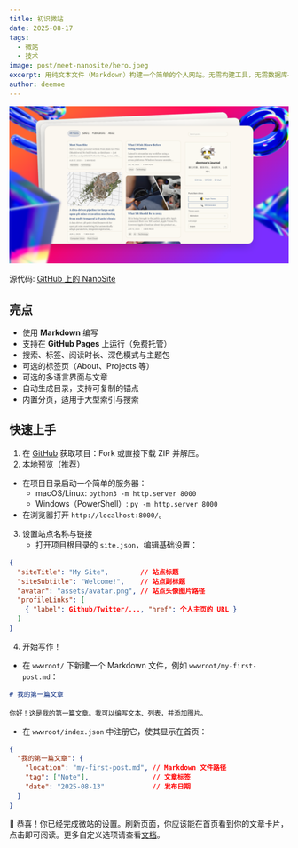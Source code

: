 ```yaml
---
title: 初识微站
date: 2025-08-17
tags:
  - 微站
  - 技术
image: post/meet-nanosite/hero.jpeg
excerpt: 用纯文本文件（Markdown）构建一个简单的个人网站。无需构建工具，无需数据库——只需编辑文件并发布。非常适合博客、笔记、维基、日记或书籍章节。
author: deemoe
---
```


![hero](hero.png)

源代码: [GitHub 上的 NanoSite](https://github.com/deemoe404/NanoSite)

## 亮点

- 使用 **Markdown** 编写
- 支持在 **GitHub Pages** 上运行（免费托管）
- 搜索、标签、阅读时长、深色模式与主题包
- 可选的标签页（About、Projects 等）
- 可选的多语言界面与文章
- 自动生成目录，支持可复制的锚点
- 内置分页，适用于大型索引与搜索

## 快速上手

1) 在 [GitHub](https://github.com/deemoe404/NanoSite/) 获取项目：Fork 或直接下载 ZIP 并解压。
2) 本地预览（推荐）
  - 在项目目录启动一个简单的服务器：
    - macOS/Linux: `python3 -m http.server 8000`
    - Windows（PowerShell）: `py -m http.server 8000`
  - 在浏览器打开 `http://localhost:8000/`。
3) 设置站点名称与链接
    - 打开项目根目录的 `site.json`，编辑基础设置：
  ```json
  {
    "siteTitle": "My Site",        // 站点标题
    "siteSubtitle": "Welcome!",    // 站点副标题
    "avatar": "assets/avatar.png", // 站点头像图片路径
    "profileLinks": [
      { "label": Github/Twitter/..., "href": 个人主页的 URL }
    ]
  }
  ```
4) 开始写作！
  - 在 `wwwroot/` 下新建一个 Markdown 文件，例如 `wwwroot/my-first-post.md`：
  ```markdown
  # 我的第一篇文章

  你好！这是我的第一篇文章。我可以编写文本、列表，并添加图片。
  ```
  - 在 `wwwroot/index.json` 中注册它，使其显示在首页：
  ```json
  {
    "我的第一篇文章": {
      "location": "my-first-post.md", // Markdown 文件路径
      "tag": ["Note"],                // 文章标签
      "date": "2025-08-13"            // 发布日期
    }
  }
  ```

🎉 恭喜！你已经完成微站的设置。刷新页面，你应该能在首页看到你的文章卡片，点击即可阅读。更多自定义选项请查看[文档](?id=post/meet-nanosite/doc_zh.md)。

